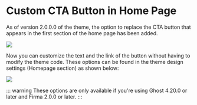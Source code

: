 # Custom CTA Button in Home Page

As of version 2.0.0.0 of the theme, the option to replace the CTA button that appears in the first section of the home page has been added.

![](https://res.cloudinary.com/edev/image/upload/v1641471747/firma/CleanShot_2022-01-06_at_13.21.29_1.png)

Now you can customize the text and the link of the button without having to modify the theme code. These options can be found in the theme design settings (Homepage section) as shown below:

![](https://res.cloudinary.com/edev/image/upload/v1641472157/firma/CleanShot_2022-01-06_at_13.28.50.png)

::: warning
These options are only available if you're using Ghost 4.20.0 or later and Firma 2.0.0 or later.
:::

